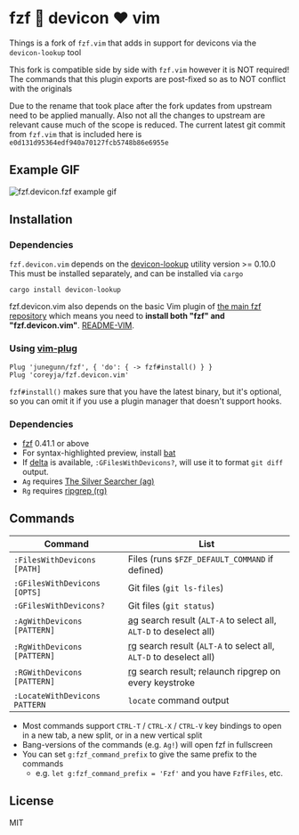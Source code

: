 fzf :purple_heart: devicon :heart: vim
===============

Things is a fork of `fzf.vim` that adds in support for devicons via the `devicon-lookup` tool

This fork is compatible side by side with `fzf.vim` however it is NOT required! The commands
that this plugin exports are post-fixed so as to NOT conflict with the originals

Due to the rename that took place after the fork updates from upstream need to be applied manually.
Also not all the changes to upstream are relevant cause much of the scope is reduced.
The current latest git commit from `fzf.vim` that is included here is
`e0d131d95364edf940a70127fcb5748b86e6955e`

Example GIF
-----------

![fzf.devicon.fzf example gif](screenshots/example.gif?raw=true)

Installation
------------

### Dependencies

`fzf.devicon.vim` depends on the [devicon-lookup](https://github.com/coreyja/devicon-lookup) utility version >= 0.10.0
This must be installed separately, and can be installed via `cargo`

```
cargo install devicon-lookup
```

fzf.devicon.vim also depends on the basic Vim plugin of [the main fzf
repository][fzf] which means you need to **install both "fzf" and
"fzf.devicon.vim"**.
[README-VIM][README-VIM].

[fzf-main]: https://github.com/junegunn/fzf
[README-VIM]: https://github.com/junegunn/fzf/blob/master/README-VIM.md

### Using [vim-plug](https://github.com/junegunn/vim-plug)

```vim
Plug 'junegunn/fzf', { 'do': { -> fzf#install() } }
Plug 'coreyja/fzf.devicon.vim'
```

`fzf#install()` makes sure that you have the latest binary, but it's optional,
so you can omit it if you use a plugin manager that doesn't support hooks.

### Dependencies

- [fzf][fzf-main] 0.41.1 or above
- For syntax-highlighted preview, install [bat](https://github.com/sharkdp/bat)
- If [delta](https://github.com/dandavison/delta) is available, `:GFilesWithDevicons?`,
  will use it to format `git diff` output.
- `Ag` requires [The Silver Searcher (ag)][ag]
- `Rg` requires [ripgrep (rg)][rg]

Commands
--------

| Command                       | List                                                                    |
| ---                           | ---                                                                     |
| `:FilesWithDevicons [PATH]`   | Files (runs `$FZF_DEFAULT_COMMAND` if defined)                          |
| `:GFilesWithDevicons [OPTS]`  | Git files (`git ls-files`)                                              |
| `:GFilesWithDevicons?`        | Git files (`git status`)                                                |
| `:AgWithDevicons [PATTERN]`   | [ag][ag] search result (`ALT-A` to select all, `ALT-D` to deselect all) |
| `:RgWithDevicons [PATTERN]`   | [rg][rg] search result (`ALT-A` to select all, `ALT-D` to deselect all) |
| `:RGWithDevicons [PATTERN]`   | [rg][rg] search result; relaunch ripgrep on every keystroke             |
| `:LocateWithDevicons PATTERN` | `locate` command output                                                 |

- Most commands support `CTRL-T` / `CTRL-X` / `CTRL-V` key
  bindings to open in a new tab, a new split, or in a new vertical split
- Bang-versions of the commands (e.g. `Ag!`) will open fzf in fullscreen
- You can set `g:fzf_command_prefix` to give the same prefix to the commands
    - e.g. `let g:fzf_command_prefix = 'Fzf'` and you have `FzfFiles`, etc.

License
-------

MIT

[fzf]:       https://github.com/junegunn/fzf
[fzf.vim]:   https://github.com/junegunn/fzf.vim
[run]:       https://github.com/junegunn/fzf/blob/master/README-VIM.md#fzfrun
[vimrc]:     https://github.com/junegunn/dotfiles/blob/master/vimrc
[ag]:        https://github.com/ggreer/the_silver_searcher
[rg]:        https://github.com/BurntSushi/ripgrep
[us]:        https://github.com/SirVer/ultisnips
